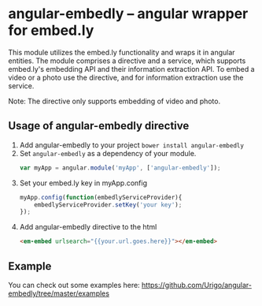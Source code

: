angular-embedly – angular wrapper for embed.ly
==============================================

This module utilizes the embed.ly functionality and wraps it in angular entities. The module comprises a directive and a service, which supports embed.ly's embedding API and their information extraction API. 
To embed a video or a photo use the directive, and for information extraction use the service.

Note: The directive only supports embedding of video and photo.


## Usage of angular-embedly directive

1. Add angular-embedly to your project `bower install angular-embedly`
2. Set `angular-embedly` as a dependency of your module.
    ```javascript
    var myApp = angular.module('myApp', ['angular-embedly']);
    ```
3. Set your embed.ly key in myApp.config
    ```javascript
    myApp.config(function(embedlyServiceProvider){
        embedlyServiceProvider.setKey('your key');
    });
    ```
4. Add angular-embedly directive to the html
    ```html
    <em-embed urlsearch="{{your.url.goes.here}}"></em-embed>
    ```


## Example
You can check out some examples here: https://github.com/Urigo/angular-embedly/tree/master/examples
